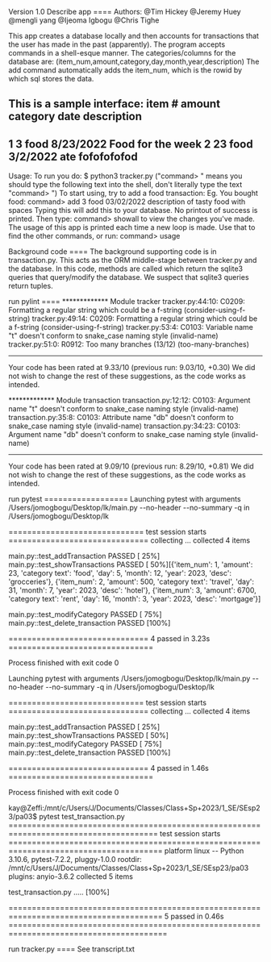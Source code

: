 Version 1.0
Describe app ====
Authors: @Tim Hickey @Jeremy Huey @mengli yang @Ijeoma Igbogu @Chris Tighe

This app creates a database locally and then accounts for transactions that
the user has made in the past (apparently). The program accepts commands in a shell-esque manner. 
The categories/columns for the database are: (item_num,amount,category,day,month,year,description)
The add command automatically adds the item_num, which is the rowid by which sql stores the data. 

This is a sample interface: 
item #     amount     category   date                 description
----------------------------------------
1          3          food       8/23/2022            Food for the week
2          23         food       3/2/2022             ate fofofofofod
----------------------------------------

Usage:
To run you do: $ python3 tracker.py
("command> " means you should type the following text into the shell, don't literally type the text "command> ")
To start using, try to add a food transaction: Eg. You bought food:
command> add 3 food 03/02/2022 description of tasty food with spaces
Typing this will add this to your database. No printout of success is printed. 
Then type: 
command> showall 
to view the changes you've made. 
The usage of this app is printed each time a new loop is made. Use that to find the other commands, or run: command> usage

Background code ====
The background supporting code is in transaction.py. This acts as the ORM middle-stage between tracker.py and the database.
In this code, methods are called which return the sqlite3 queries that query/modify the database. 
We suspect that sqlite3 queries return tuples. 

run pylint ==== 
************* Module tracker
tracker.py:44:10: C0209: Formatting a regular string which could be a f-string (consider-using-f-string)
tracker.py:49:14: C0209: Formatting a regular string which could be a f-string (consider-using-f-string)
tracker.py:53:4: C0103: Variable name "t" doesn't conform to snake_case naming style (invalid-name)     
tracker.py:51:0: R0912: Too many branches (13/12) (too-many-branches)

------------------------------------------------------------------
Your code has been rated at 9.33/10 (previous run: 9.03/10, +0.30)
We did not wish to change the rest of these suggestions, as the code works as intended. 

************* Module transaction
transaction.py:12:12: C0103: Argument name "t" doesn't conform to snake_case naming style (invalid-name)
transaction.py:35:8: C0103: Attribute name "db" doesn't conform to snake_case naming style (invalid-name)
transaction.py:34:23: C0103: Argument name "db" doesn't conform to snake_case naming style (invalid-name)

------------------------------------------------------------------
Your code has been rated at 9.09/10 (previous run: 8.29/10, +0.81)
We did not wish to change the rest of these suggestions, as the code works as intended. 

run pytest ==================
Launching pytest with arguments /Users/jomogbogu/Desktop/lk/main.py --no-header --no-summary -q in /Users/jomogbogu/Desktop/lk

============================= test session starts ==============================
collecting ... collected 4 items

main.py::test_addTransaction PASSED                                      [ 25%]
main.py::test_showTransactions PASSED                                    [ 50%][{'item_num': 1, 'amount': 23, 'category text': 'food', 'day': 5, 'month': 12, 'year': 2023, 'desc': 'grocceries'}, {'item_num': 2, 'amount': 500, 'category text': 'travel', 'day': 31, 'month': 7, 'year': 2023, 'desc': 'hotel'}, {'item_num': 3, 'amount': 6700, 'category text': 'rent', 'day': 16, 'month': 3, 'year': 2023, 'desc': 'mortgage'}]

main.py::test_modifyCategory PASSED                                      [ 75%]
main.py::test_delete_transaction PASSED                                  [100%]

============================== 4 passed in 3.23s ===============================

Process finished with exit code 0

Launching pytest with arguments /Users/jomogbogu/Desktop/lk/main.py --no-header --no-summary -q in /Users/jomogbogu/Desktop/lk

============================= test session starts ==============================
collecting ... collected 4 items

main.py::test_addTransaction PASSED                                      [ 25%]
main.py::test_showTransactions PASSED                                    [ 50%]
main.py::test_modifyCategory PASSED                                      [ 75%]
main.py::test_delete_transaction PASSED                                  [100%]

============================== 4 passed in 1.46s ===============================

Process finished with exit code 0

kay@Zeffi:/mnt/c/Users/J/Documents/Classes/Class+Sp+2023/1_SE/SEsp23/pa03$ pytest test_transaction.py 
====================================================================================== test session starts =======================================================================================
platform linux -- Python 3.10.6, pytest-7.2.2, pluggy-1.0.0
rootdir: /mnt/c/Users/J/Documents/Classes/Class+Sp+2023/1_SE/SEsp23/pa03
plugins: anyio-3.6.2
collected 5 items

test_transaction.py .....                                                                                                                                                                  [100%]

======================================================================================= 5 passed in 0.46s ========================================================================================

run tracker.py ====
See transcript.txt 
